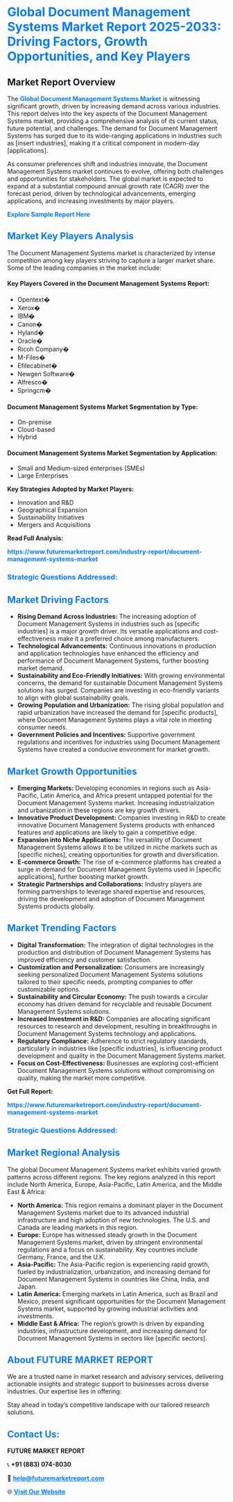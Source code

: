 <h1 style="color: #007BFF;">Global Document Management Systems Market Report 2025-2033: Driving Factors, Growth Opportunities, and Key Players</h1>

<section id="overview">
<h2>Market Report Overview</h2>
<p>The <a href="https://www.futuremarketreport.com/industry-report/document-management-systems-market" style="color: #007BFF; text-decoration: none;"><strong>Global Document Management Systems Market</strong></a> is witnessing significant growth, driven by increasing demand across various industries. This report delves into the key aspects of the Document Management Systems market, providing a comprehensive analysis of its current status, future potential, and challenges. The demand for Document Management Systems has surged due to its wide-ranging applications in industries such as [insert industries], making it a critical component in modern-day [applications].</p>
<p>As consumer preferences shift and industries innovate, the Document Management Systems market continues to evolve, offering both challenges and opportunities for stakeholders. The global market is expected to expand at a substantial compound annual growth rate (CAGR) over the forecast period, driven by technological advancements, emerging applications, and increasing investments by major players.</p>
</section>

<section id="overview">
<p><a href="https://www.futuremarketreport.com/request-sample/reportId=106759" style="color: #007BFF; text-decoration: none;"><strong>Explore Sample Report Here</strong></a></p>
</section>

<section id="key-players">
<h2 style="color: #007BFF;">Market Key Players Analysis</h2>
<p>The Document Management Systems market is characterized by intense competition among key players striving to capture a larger market share. Some of the leading companies in the market include:</p>
<h4>Key Players Covered in the Document Management Systems Report:</h4>
<ul><li>Opentext�</li><li>Xerox�</li><li>IBM�</li><li>Canon�</li><li>Hyland�</li><li>Oracle�</li><li>Ricoh Company�</li><li>M-Files�</li><li>Efilecabinet�</li><li>Newgen Software�</li><li>Alfresco�</li><li>Springcm�</li></ul>
<h4>Document Management Systems Market Segmentation by Type:</h4>
<ul><li>On-premise</li><li>Cloud-based</li><li>Hybrid</li></ul>

<h4>Document Management Systems Market Segmentation by Application:</h4>
<ul><li>Small and Medium-sized enterprises (SMEs)</li><li>Large Enterprises</li></ul>
<p><strong>Key Strategies Adopted by Market Players:</strong></p>
<ul>
<li>Innovation and R&D</li>
<li>Geographical Expansion</li>
<li>Sustainability Initiatives</li>
<li>Mergers and Acquisitions</li>
</ul>
</section>

<section>
<p><strong>Read Full Analysis: </strong></p><a href="https://www.futuremarketreport.com/industry-report/document-management-systems-market" style="color: #007BFF; text-decoration: none;"><strong>https://www.futuremarketreport.com/industry-report/document-management-systems-market</strong></a>
<h3 style="color: #007BFF;">Strategic Questions Addressed:</h3>
</section>

<section id="driving-factors">
<h2 style="color: #007BFF;">Market Driving Factors</h2>
<ul>
<li><strong>Rising Demand Across Industries:</strong> The increasing adoption of Document Management Systems in industries such as [specific industries] is a major growth driver. Its versatile applications and cost-effectiveness make it a preferred choice among manufacturers.</li>
<li><strong>Technological Advancements:</strong> Continuous innovations in production and application technologies have enhanced the efficiency and performance of Document Management Systems, further boosting market demand.</li>
<li><strong>Sustainability and Eco-Friendly Initiatives:</strong> With growing environmental concerns, the demand for sustainable Document Management Systems solutions has surged. Companies are investing in eco-friendly variants to align with global sustainability goals.</li>
<li><strong>Growing Population and Urbanization:</strong> The rising global population and rapid urbanization have increased the demand for [specific products], where Document Management Systems plays a vital role in meeting consumer needs.</li>
<li><strong>Government Policies and Incentives:</strong> Supportive government regulations and incentives for industries using Document Management Systems have created a conducive environment for market growth.</li>
</ul>
</section>

<section id="growth-opportunities">
<h2 style="color: #007BFF;">Market Growth Opportunities</h2>
<ul>
<li><strong>Emerging Markets:</strong> Developing economies in regions such as Asia-Pacific, Latin America, and Africa present untapped potential for the Document Management Systems market. Increasing industrialization and urbanization in these regions are key growth drivers.</li>
<li><strong>Innovative Product Development:</strong> Companies investing in R&D to create innovative Document Management Systems products with enhanced features and applications are likely to gain a competitive edge.</li>
<li><strong>Expansion into Niche Applications:</strong> The versatility of Document Management Systems allows it to be utilized in niche markets such as [specific niches], creating opportunities for growth and diversification.</li>
<li><strong>E-commerce Growth:</strong> The rise of e-commerce platforms has created a surge in demand for Document Management Systems used in [specific applications], further boosting market growth.</li>
<li><strong>Strategic Partnerships and Collaborations:</strong> Industry players are forming partnerships to leverage shared expertise and resources, driving the development and adoption of Document Management Systems products globally.</li>
</ul>
</section>

<section id="trending-factors">
<h2 style="color: #007BFF;">Market Trending Factors</h2>
<ul>
<li><strong>Digital Transformation:</strong> The integration of digital technologies in the production and distribution of Document Management Systems has improved efficiency and customer satisfaction.</li>
<li><strong>Customization and Personalization:</strong> Consumers are increasingly seeking personalized Document Management Systems solutions tailored to their specific needs, prompting companies to offer customizable options.</li>
<li><strong>Sustainability and Circular Economy:</strong> The push towards a circular economy has driven demand for recyclable and reusable Document Management Systems solutions.</li>
<li><strong>Increased Investment in R&D:</strong> Companies are allocating significant resources to research and development, resulting in breakthroughs in Document Management Systems technology and applications.</li>
<li><strong>Regulatory Compliance:</strong> Adherence to strict regulatory standards, particularly in industries like [specific industries], is influencing product development and quality in the Document Management Systems market.</li>
<li><strong>Focus on Cost-Effectiveness:</strong> Businesses are exploring cost-efficient Document Management Systems solutions without compromising on quality, making the market more competitive.</li>
</ul>
</section>

<section>
<p><strong>Get Full Report: </strong></p><a href="https://www.futuremarketreport.com/industry-report/document-management-systems-market" style="color: #007BFF; text-decoration: none;"><strong>https://www.futuremarketreport.com/industry-report/document-management-systems-market</strong></a>
<h3 style="color: #007BFF;">Strategic Questions Addressed:</h3>
</section>


<section id="regional-analysis">
<h2 style="color: #007BFF;">Market Regional Analysis</h2>
<p>The global Document Management Systems market exhibits varied growth patterns across different regions. The key regions analyzed in this report include North America, Europe, Asia-Pacific, Latin America, and the Middle East & Africa:</p>
<ul>
<li><strong>North America:</strong> This region remains a dominant player in the Document Management Systems market due to its advanced industrial infrastructure and high adoption of new technologies. The U.S. and Canada are leading markets in this region.</li>
<li><strong>Europe:</strong> Europe has witnessed steady growth in the Document Management Systems market, driven by stringent environmental regulations and a focus on sustainability. Key countries include Germany, France, and the U.K.</li>
<li><strong>Asia-Pacific:</strong> The Asia-Pacific region is experiencing rapid growth, fueled by industrialization, urbanization, and increasing demand for Document Management Systems in countries like China, India, and Japan.</li>
<li><strong>Latin America:</strong> Emerging markets in Latin America, such as Brazil and Mexico, present significant opportunities for the Document Management Systems market, supported by growing industrial activities and investments.</li>
<li><strong>Middle East & Africa:</strong> The region’s growth is driven by expanding industries, infrastructure development, and increasing demand for Document Management Systems in sectors like [specific sectors].</li>
</ul>
</section>

<footer>
<h2 style="color: #007BFF;">About FUTURE MARKET REPORT</h2>
<p>We are a trusted name in market research and advisory services, delivering actionable insights and strategic support to businesses across diverse industries. Our expertise lies in offering:</p>

<p>Stay ahead in today’s competitive landscape with our tailored research solutions.</p>

<h2 style="color: #007BFF;">Contact Us:</h2>
<p><strong>FUTURE MARKET REPORT</strong></p>
<p>📞 <strong>+91 (883) 074-8030</strong></p>
<p>📧 <strong><a href="mailto:help@futuremarketreport.com" style="color: #007BFF;">help@futuremarketreport.com</a></strong></p>
<p>🌐 <strong><a href="https://www.futuremarketreport.com/" style="color: #007BFF;">Visit Our Website</a></strong></p>
</footer>